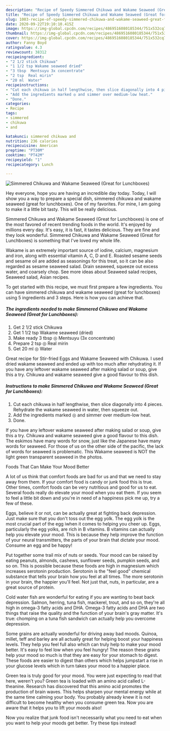 ```yaml
---
description: "Recipe of Speedy Simmered Chikuwa and Wakame Seaweed (Great for Lunchboxes)"
title: "Recipe of Speedy Simmered Chikuwa and Wakame Seaweed (Great for Lunchboxes)"
slug: 1003-recipe-of-speedy-simmered-chikuwa-and-wakame-seaweed-great-for-lunchboxes
date: 2020-09-22T19:10:10.415Z
image: https://img-global.cpcdn.com/recipes/4869516080185344/751x532cq70/simmered-chikuwa-and-wakame-seaweed-great-for-lunchboxes-recipe-main-photo.jpg
thumbnail: https://img-global.cpcdn.com/recipes/4869516080185344/751x532cq70/simmered-chikuwa-and-wakame-seaweed-great-for-lunchboxes-recipe-main-photo.jpg
cover: https://img-global.cpcdn.com/recipes/4869516080185344/751x532cq70/simmered-chikuwa-and-wakame-seaweed-great-for-lunchboxes-recipe-main-photo.jpg
author: Fanny Boyd
ratingvalue: 4.3
reviewcount: 38312
recipeingredient:
- "2 1/2 stick Chikuwa"
- "1 1/2 tsp Wakame seaweed dried"
- "3 tbsp  Mentsuyu 3x concentrate"
- "2 tsp  Real mirin"
- "20 ml  Water"
recipeinstructions:
- "Cut each chikuwa in half lengthwise, then slice diagonally into 4 pieces. Rehydrate the wakame seaweed in water, then squeeze out."
- "Add the ingredients marked ◎ and simmer over medium-low heat."
- "Done."
categories:
- Recipe
tags:
- simmered
- chikuwa
- and

katakunci: simmered chikuwa and 
nutrition: 236 calories
recipecuisine: American
preptime: "PT30M"
cooktime: "PT42M"
recipeyield: "1"
recipecategory: Lunch

---
```



![Simmered Chikuwa and Wakame Seaweed (Great for Lunchboxes)](https://img-global.cpcdn.com/recipes/4869516080185344/751x532cq70/simmered-chikuwa-and-wakame-seaweed-great-for-lunchboxes-recipe-main-photo.jpg)

Hey everyone, hope you are having an incredible day today. Today, I will show you a way to prepare a special dish, simmered chikuwa and wakame seaweed (great for lunchboxes). One of my favorites. For mine, I am going to make it a little bit tasty. This will be really delicious.

Simmered Chikuwa and Wakame Seaweed (Great for Lunchboxes) is one of the most favored of recent trending foods in the world. It's enjoyed by millions every day. It's easy, it is fast, it tastes delicious. They are fine and they look wonderful. Simmered Chikuwa and Wakame Seaweed (Great for Lunchboxes) is something that I've loved my whole life.

Wakame is an extremely important source of iodine, calcium, magnesium and iron, along with essential vitamin A, C, D and E. Roasted sesame seeds and sesame oil are added as seasonings for this treat, so it can be also regarded as sesame seaweed salad. Drain seaweed, squeeze out excess water, and coarsely chop. See more ideas about Seaweed salad recipes, Seaweed salad, Asian recipes.


To get started with this recipe, we must first prepare a few ingredients. You can have simmered chikuwa and wakame seaweed (great for lunchboxes) using 5 ingredients and 3 steps. Here is how you can achieve that.

<!--inarticleads1-->

##### The ingredients needed to make Simmered Chikuwa and Wakame Seaweed (Great for Lunchboxes):

1. Get 2 1/2 stick Chikuwa
1. Get 1 1/2 tsp Wakame seaweed (dried)
1. Make ready 3 tbsp ◎ Mentsuyu (3x concentrate)
1. Prepare 2 tsp ◎ Real mirin
1. Get 20 ml ◎ Water


Great recipe for Stir-fried Eggs and Wakame Seaweed with Chikuwa. I used dried wakame seaweed and ended up with too much after rehydrating it. If you have any leftover wakame seaweed after making salad or soup, give this a try. Chikuwa and wakame seaweed give a good flavour to this dish. 

<!--inarticleads2-->

##### Instructions to make Simmered Chikuwa and Wakame Seaweed (Great for Lunchboxes):

1. Cut each chikuwa in half lengthwise, then slice diagonally into 4 pieces. Rehydrate the wakame seaweed in water, then squeeze out.
1. Add the ingredients marked ◎ and simmer over medium-low heat.
1. Done.


If you have any leftover wakame seaweed after making salad or soup, give this a try. Chikuwa and wakame seaweed give a good flavour to this dish. The eskimos have many words for snow, just like the Japanese have many words for seaweed. For those of us on the other side of the pacific, the lack of words for seaweed is problematic. This Wakame seaweed is NOT the light green transparent seaweed in the photos. 

Foods That Can Make Your Mood Better


A lot of us think that comfort foods are bad for us and that we need to stay away from them. If your comfort food is candy or junk food this is true. Other times, comfort foods can be very nutritious and good for us to eat. Several foods really do elevate your mood when you eat them. If you seem to feel a little bit down and you're in need of a happiness pick me up, try a few of these.

Eggs, believe it or not, can be actually great at fighting back depression. Just make sure that you don't toss out the egg yolk. The egg yolk is the most crucial part of the egg iwhen it comes to helping you cheer up. Eggs, particularly the egg yolks, are rich in B vitamins. B vitamins can actually help you elevate your mood. This is because they help improve the function of your neural transmitters, the parts of your brain that dictate your mood. Consume an egg and be happy!

Put together some trail mix of nuts or seeds. Your mood can be raised by eating peanuts, almonds, cashews, sunflower seeds, pumpkin seeds, and so on. This is possible because these foods are high in magnesium which increases serotonin production. Serotonin is the "feel good" chemical substance that tells your brain how you feel at all times. The more serotonin in your brain, the happier you'll feel. Not just that, nuts, in particular, are a great source of protein.

Cold water fish are wonderful for eating if you are wanting to beat back depression. Salmon, herring, tuna fish, mackerel, trout, and so on, they're all high in omega-3 fatty acids and DHA. Omega-3 fatty acids and DHA are two things that raise the quality and the function of your brain's gray matter. It's true: chomping on a tuna fish sandwich can actually help you overcome depression. 

Some grains are actually wonderful for driving away bad moods. Quinoa, millet, teff and barley are all actually great for helping boost your happiness levels. They help you feel full also which can truly help to make your mood better. It's easy to feel low when you feel hungry! The reason these grains help your mood so much is that they are easy for your stomach to digest. These foods are easier to digest than others which helps jumpstart a rise in your glucose levels which in turn takes your mood to a happier place.

Green tea is truly good for your mood. You were just expecting to read that here, weren't you? Green tea is loaded with an amino acid called L-theanine. Research has discovered that this amino acid promotes the production of brain waves. This helps sharpen your mental energy while at the same time calming your body. You probably already knew it is not difficult to become healthy when you consume green tea. Now you are aware that it helps you to lift your moods also!

Now you realize that junk food isn't necessarily what you need to eat when you want to help your moods get better. Try  these tips  instead!

